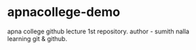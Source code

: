 # apnacollege-demo
apna college github lecture 1st repository.
author - sumith nalla 
<br>
learning git & github.
